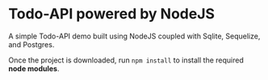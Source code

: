 # Todo-API powered by NodeJS

A simple Todo-API demo built using NodeJS coupled with Sqlite, Sequelize, and Postgres. 

Once the project is downloaded, run ```npm install``` to install the required **node modules**. 
